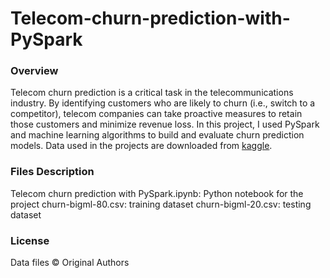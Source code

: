 # Telecom-churn-prediction-with-PySpark
### Overview
Telecom churn prediction is a critical task in the telecommunications industry. By identifying customers who are likely to churn (i.e., switch to a competitor), telecom companies can take proactive measures to retain those customers and minimize revenue loss. In this project, I used PySpark and machine learning algorithms to build and evaluate churn prediction models. Data used in the projects are downloaded from [kaggle](https://www.kaggle.com/datasets/mnassrib/telecom-churn-datasets?datasetId=255093&sortBy=voteCount).

### Files Description
Telecom churn prediction with PySpark.ipynb: Python notebook for the project
churn-bigml-80.csv: training dataset
churn-bigml-20.csv: testing dataset

### License
Data files © Original Authors
